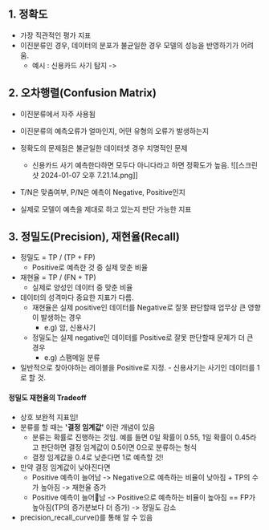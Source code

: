 ## 1. 정확도
- 가장 직관적인 평가 지표
- 이진분류인 경우, 데이터의 분포가 불균일한 경우 모델의 성능을 반영하기가 어려움.
	- 예시 : 신용카드 사기 탐지 -> 

## 2. 오차행렬(Confusion Matrix)
- 이진분류에서 자주 사용됨
- 이진분류의 예측오류가 얼마인지, 어떤 유형의 오류가 발생하는지
- 정확도의 문제점은 불균일한 데이터셋 경우 치명적인 문제
	- 신용카드 사기 예측한다하면 모두다 아니다라고 하면 정확도가 높음.
![[스크린샷 2024-01-07 오후 7.21.14.png]]

- T/N은 맞춤여부, P/N은 예측이 Negative, Positive인지
- 실제로 모델이 예측을 제대로 하고 있는지 판단 가능한 지표

## 3. 정밀도(Precision), 재현율(Recall)
- 정밀도 = TP / (TP + FP)
	- Positive로 예측한 것 중 실제 맞춘 비율
- 재현율 = TP / (FN + TP)
	- 실제로 양성인 데이터 중 맞춘 비율
- 데이터의 성격마다 중요한 지표가 다름.
	- 재현율은 실제 positive인 데이터를 Negative로 잘못 판단할때 업무상 큰 영향이 발생하는 경우
		- e.g) 암, 신용사기
	- 정밀도는 실제 negative인 데이터를 Positive로 잘못 판단할때 문제가 더 큰 경우
		- e.g) 스팸메일 분류
- 일반적으로 찾아야하는 레이블을 Positive로 지정.
		- 신용사기는 사기인 데이터를 1로 할 것.

#### 정밀도 재현율의 Tradeoff
- 상호 보완적 지표임!
- 분류를 할 때는 **'결정 임계값'** 이란 개념이 있음
	- 분류는 확률로 진행하는 것임. 예를 들면 0일 확률이 0.55, 1일 확률이 0.45라고 판단하면 결정 임계값이 0.5이면 0으로 분류하는 형식
	- 결정 임계값을 0.4로 낮춘다면 1로 예측할 것!
- 만약 결정 임계값이 낮아진다면 
	- Positive 예측이 늘어남 -> Negative으로 예측하는 비율이 낮아짐 + TP의 수가 높아짐 -> 재현율 증가
	- Positive 예측이 늘어남 -> Positive으로 예측하는 비율이 높아짐 == FP가 높아짐(TP의 증가분보다 더 증가) -> 정밀도 감소
- precision_recall_curve()를 통해 알 수 있음